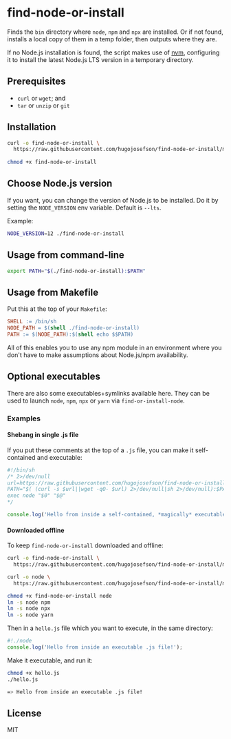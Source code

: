 # find-node-or-install

Finds the `bin` directory where `node`, `npm` and `npx` are installed.
Or if not found, installs a local copy of them in a temp folder, then
outputs where they are.

If no Node.js installation is found, the script makes use of
[nvm](https://github.com/nvm-sh/nvm), configuring it to install the
latest Node.js LTS version in a temporary directory.

## Prerequisites

* `curl` or `wget`; and
* `tar` or `unzip` or `git`

## Installation

```sh
curl -o find-node-or-install \
  https://raw.githubusercontent.com/hugojosefson/find-node-or-install/master/find-node-or-install
  
chmod +x find-node-or-install
```

## Choose Node.js version

If you want, you can change the version of Node.js to be installed. Do
it by setting the `NODE_VERSION` env variable. Default is `--lts`.

Example:

```sh
NODE_VERSION=12 ./find-node-or-install
```

## Usage from command-line

```sh
export PATH="$(./find-node-or-install):$PATH"
```

## Usage from Makefile

Put this at the top of your `Makefile`:

```Makefile
SHELL := /bin/sh
NODE_PATH = $(shell ./find-node-or-install)
PATH := $(NODE_PATH):$(shell echo $$PATH)
```

All of this enables you to use any npm module in an environment where
you don't have to make assumptions about Node.js/npm availability.

## Optional executables

There are also some executables+symlinks available here. They can be
used to launch `node`, `npm`, `npx` or `yarn` via
`find-or-install-node`.

### Examples

#### Shebang in single .js file

If you put these comments at the top of a `.js` file, you can make it
self-contained and executable:

```js
#!/bin/sh
/* 2>/dev/null
url=https://raw.githubusercontent.com/hugojosefson/find-node-or-install/master/find-node-or-install
PATH="$( (curl -s $url||wget -qO- $url) 2>/dev/null|sh 2>/dev/null):$PATH"
exec node "$0" "$@"
*/

console.log('Hello from inside a self-contained, *magically* executable .js file!')
```

#### Downloaded offline

To keep `find-node-or-install` downloaded and offline:

```sh
curl -o find-node-or-install \
  https://raw.githubusercontent.com/hugojosefson/find-node-or-install/master/find-node-or-install 

curl -o node \
  https://raw.githubusercontent.com/hugojosefson/find-node-or-install/master/node 

chmod +x find-node-or-install node
ln -s node npm
ln -s node npx
ln -s node yarn
```

Then in a `hello.js` file which you want to execute, in the same
directory:

```javascript
#!./node
console.log('Hello from inside an executable .js file!');
```

Make it executable, and run it:

```sh
chmod +x hello.js
./hello.js

=> Hello from inside an executable .js file!
```

## License

MIT
